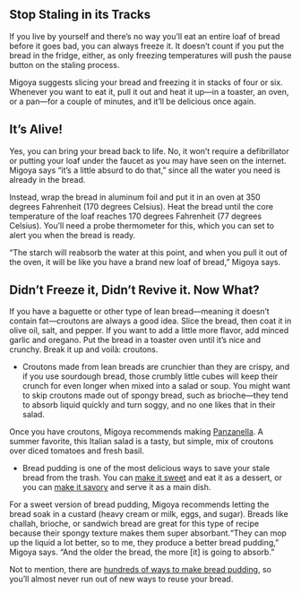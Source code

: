 ## Stop Staling in its Tracks  
  
If you live by yourself and there’s no way you’ll eat an entire loaf of bread before it goes bad, you can always freeze it. It doesn’t count if you put the bread in the fridge, either, as only freezing temperatures will push the pause button on the staling process.  
  
Migoya suggests slicing your bread and freezing it in stacks of four or six. Whenever you want to eat it, pull it out and heat it up—in a toaster, an oven, or a pan—for a couple of minutes, and it’ll be delicious once again.  
  
## It’s Alive!  
  
Yes, you can bring your bread back to life. No, it won’t require a defibrillator or putting your loaf under the faucet as you may have seen on the internet. Migoya says “it’s a little absurd to do that,” since all the water you need is already in the bread.  
  
Instead, wrap the bread in aluminum foil and put it in an oven at 350 degrees Fahrenheit (170 degrees Celsius). Heat the bread until the core temperature of the loaf reaches 170 degrees Fahrenheit (77 degrees Celsius). You’ll need a probe thermometer for this, which you can set to alert you when the bread is ready.  
  
“The starch will reabsorb the water at this point, and when you pull it out of the oven, it will be like you have a brand new loaf of bread,” Migoya says.  
  
## Didn’t Freeze it, Didn’t Revive it. Now What?  
  
If you have a baguette or other type of lean bread—meaning it doesn’t contain fat—croutons are always a good idea. Slice the bread, then coat it in olive oil, salt, and pepper. If you want to add a little more flavor, add minced garlic and oregano. Put the bread in a toaster oven until it’s nice and crunchy. Break it up and voilà: croutons.  
  
- Croutons made from lean breads are crunchier than they are crispy, and if you use sourdough bread, those crumbly little cubes will keep their crunch for even longer when mixed into a salad or soup. You might want to skip croutons made out of spongy bread, such as brioche—they tend to absorb liquid quickly and turn soggy, and no one likes that in their salad.  
  
Once you have croutons, Migoya recommends making [Panzanella](https://www.saveur.com/article/Recipes/Summer-Panzanella/). A summer favorite, this Italian salad is a tasty, but simple, mix of croutons over diced tomatoes and fresh basil.  
  
- Bread pudding is one of the most delicious ways to save your stale bread from the trash. You can [make it sweet](https://www.saveur.com/article/recipes/bread-pudding-with-caramel-sauce/) and eat it as a dessert, or you can [make it savory](https://www.saveur.com/article/Recipes/Sweet-Potato-Bread-Pudding/) and serve it as a main dish.  
  
For a sweet version of bread pudding, Migoya recommends letting the bread soak in a custard (heavy cream or milk, eggs, and sugar). Breads like challah, brioche, or sandwich bread are great for this type of recipe because their spongy texture makes them super absorbant.“They can mop up the liquid a lot better, so to me, they produce a better bread pudding,” Migoya says. “And the older the bread, the more [it] is going to absorb.”  
  
Not to mention, there are [hundreds of ways to make bread pudding](https://www.saveur.com/find/bread%20pudding/*/score/), so you’ll almost never run out of new ways to reuse your bread.  
